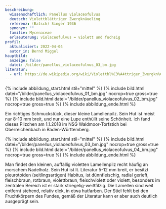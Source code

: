 ```yaml
---
beschreibung:
  wissenschaftlich: Panellus violaceofulvus
  deutsch: Violettblättriger Zwergknäueling
  referenz: (Batsch) Singer 1936
  synonym: ""
  familie: Mycenaceae
  erlaeuterung: violaceofulvus = violett und fuchsig
profil:
  aktualisiert: 2022-04-04
  autor_in: Bernd Miggel
hauptbild:
  anzeige: false
  datei: /bilder/panellus_violaceofulvus_03_bm.jpg
literatur:
  - url: https://de.wikipedia.org/wiki/Violettbl%C3%A4ttriger_Zwergkn%C3%A4ueling
---
```

{% include abbildung_start.html stil="mittel" %}
{% include bild.html datei="/bilder/panellus_violaceofulvus_01_bm.jpg" nocrop=true gross=true %}
{% include bild.html datei="/bilder/panellus_violaceofulvus_02_bm.jpg" nocrop=true gross=true %}
{% include abbildung_ende.html %}

Ein richtiges Schmuckstück, dieser kleine Lamellenpilz. Sein Hut ist meist nur 8-10 mm breit, und nur eine Lupe enthüllt seine Schönheit. Ich fand dieses Pilzchen am 1.1.2018 im NSG Waldmoor-Torfstich bei Oberreichenbach in Baden-Württemberg.

{% include abbildung_start.html stil="mittel" %}
{% include bild.html datei="/bilder/panellus_violaceofulvus_03_bm.jpg" nocrop=true gross=true %}
{% include bild.html datei="/bilder/panellus_violaceofulvus_04_bm.jpg" nocrop=true gross=true %}
{% include abbildung_ende.html %}

Man findet den kleinen, auffällig violetten Lamellenpilz recht häufig an morschem Nadelholz. Sein Hut ist lt. Literatur 5-12 mm breit, er besitzt pleurotoiden (seitlingsartigen) Habitus, ist  dünnfleischig, radial gerieft, fleischbraun, rotbraun, violettbraun, fleischviolett oder violett, besonders im zentralen Bereich ist er stark striegelig-weißfilzig. Die Lamellen sind weit entfernt stehend, relativ dick, in etwa hutfarben. Der Stiel fehlt bei den Fruchtkörpern des Fundes, gemäß der Literatur kann er aber auch deutlich ausgeprägt sein.